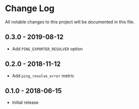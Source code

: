 # Change Log
All notable changes to this project will be documented in this file.

## 0.3.0 - 2019-08-12

- Add `PING_EXPORTER_RESOLVER` option


## 0.2.0 - 2018-11-12

- Add `ping_resolve_error` metric


## 0.1.0 - 2018-06-15

- Initial release
